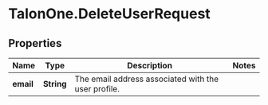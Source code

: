 # TalonOne.DeleteUserRequest

## Properties

Name | Type | Description | Notes
------------ | ------------- | ------------- | -------------
**email** | **String** | The email address associated with the user profile. | 


